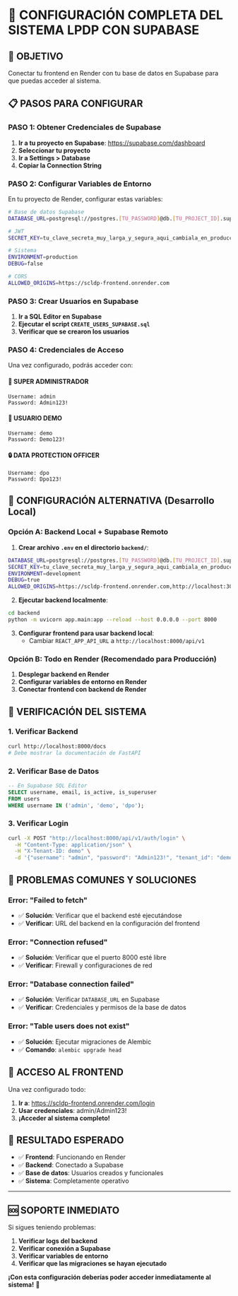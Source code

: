 # 🚀 CONFIGURACIÓN COMPLETA DEL SISTEMA LPDP CON SUPABASE

## 🎯 **OBJETIVO**
Conectar tu frontend en Render con tu base de datos en Supabase para que puedas acceder al sistema.

## 📋 **PASOS PARA CONFIGURAR**

### **PASO 1: Obtener Credenciales de Supabase**

1. **Ir a tu proyecto en Supabase**: https://supabase.com/dashboard
2. **Seleccionar tu proyecto**
3. **Ir a Settings > Database**
4. **Copiar la Connection String**

### **PASO 2: Configurar Variables de Entorno**

En tu proyecto de Render, configurar estas variables:

```bash
# Base de datos Supabase
DATABASE_URL=postgresql://postgres.[TU_PASSWORD]@db.[TU_PROJECT_ID].supabase.co:5432/postgres

# JWT
SECRET_KEY=tu_clave_secreta_muy_larga_y_segura_aqui_cambiala_en_produccion

# Sistema
ENVIRONMENT=production
DEBUG=false

# CORS
ALLOWED_ORIGINS=https://scldp-frontend.onrender.com
```

### **PASO 3: Crear Usuarios en Supabase**

1. **Ir a SQL Editor en Supabase**
2. **Ejecutar el script `CREATE_USERS_SUPABASE.sql`**
3. **Verificar que se crearon los usuarios**

### **PASO 4: Credenciales de Acceso**

Una vez configurado, podrás acceder con:

#### **👑 SUPER ADMINISTRADOR**
```
Username: admin
Password: Admin123!
```

#### **👤 USUARIO DEMO**
```
Username: demo
Password: Demo123!
```

#### **🔒 DATA PROTECTION OFFICER**
```
Username: dpo
Password: Dpo123!
```

## 🔧 **CONFIGURACIÓN ALTERNATIVA (Desarrollo Local)**

### **Opción A: Backend Local + Supabase Remoto**

1. **Crear archivo `.env` en el directorio `backend/`**:
```bash
DATABASE_URL=postgresql://postgres.[TU_PASSWORD]@db.[TU_PROJECT_ID].supabase.co:5432/postgres
SECRET_KEY=tu_clave_secreta_muy_larga_y_segura_aqui_cambiala_en_produccion
ENVIRONMENT=development
DEBUG=true
ALLOWED_ORIGINS=https://scldp-frontend.onrender.com,http://localhost:3000
```

2. **Ejecutar backend localmente**:
```bash
cd backend
python -m uvicorn app.main:app --reload --host 0.0.0.0 --port 8000
```

3. **Configurar frontend para usar backend local**:
   - Cambiar `REACT_APP_API_URL` a `http://localhost:8000/api/v1`

### **Opción B: Todo en Render (Recomendado para Producción)**

1. **Desplegar backend en Render**
2. **Configurar variables de entorno en Render**
3. **Conectar frontend con backend de Render**

## 🎯 **VERIFICACIÓN DEL SISTEMA**

### **1. Verificar Backend**
```bash
curl http://localhost:8000/docs
# Debe mostrar la documentación de FastAPI
```

### **2. Verificar Base de Datos**
```sql
-- En Supabase SQL Editor
SELECT username, email, is_active, is_superuser 
FROM users 
WHERE username IN ('admin', 'demo', 'dpo');
```

### **3. Verificar Login**
```bash
curl -X POST "http://localhost:8000/api/v1/auth/login" \
  -H "Content-Type: application/json" \
  -H "X-Tenant-ID: demo" \
  -d '{"username": "admin", "password": "Admin123!", "tenant_id": "demo"}'
```

## 🚨 **PROBLEMAS COMUNES Y SOLUCIONES**

### **Error: "Failed to fetch"**
- ✅ **Solución**: Verificar que el backend esté ejecutándose
- ✅ **Verificar**: URL del backend en la configuración del frontend

### **Error: "Connection refused"**
- ✅ **Solución**: Verificar que el puerto 8000 esté libre
- ✅ **Verificar**: Firewall y configuraciones de red

### **Error: "Database connection failed"**
- ✅ **Solución**: Verificar `DATABASE_URL` en Supabase
- ✅ **Verificar**: Credenciales y permisos de la base de datos

### **Error: "Table users does not exist"**
- ✅ **Solución**: Ejecutar migraciones de Alembic
- ✅ **Comando**: `alembic upgrade head`

## 📱 **ACCESO AL FRONTEND**

Una vez configurado todo:

1. **Ir a**: https://scldp-frontend.onrender.com/login
2. **Usar credenciales**: admin/Admin123!
3. **¡Acceder al sistema completo!**

## 🎉 **RESULTADO ESPERADO**

- ✅ **Frontend**: Funcionando en Render
- ✅ **Backend**: Conectado a Supabase
- ✅ **Base de datos**: Usuarios creados y funcionales
- ✅ **Sistema**: Completamente operativo

---

## 🆘 **SOPORTE INMEDIATO**

Si sigues teniendo problemas:

1. **Verificar logs del backend**
2. **Verificar conexión a Supabase**
3. **Verificar variables de entorno**
4. **Verificar que las migraciones se hayan ejecutado**

**¡Con esta configuración deberías poder acceder inmediatamente al sistema!** 🚀
